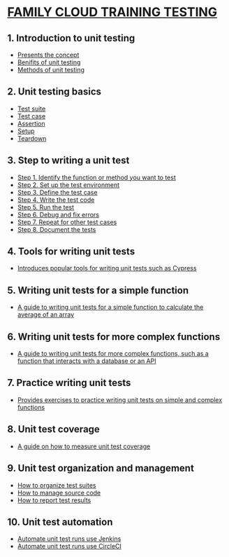 # [FAMILY CLOUD TRAINING TESTING](https://familycloud.github.io/familycloud-testing)

## 1. Introduction to unit testing

- [Presents the concept](./books/1.1-presents-the-concept.md)
- [Benifits of unit testing](./books/1.2-benefits-of-unit-testing.md)
- [Methods of unit testing](./books/1.3-methods-of-unit-testing.md)

## 2. Unit testing basics

- [Test suite]()
- [Test case]()
- [Assertion]()
- [Setup]()
- [Teardown]()

## 3. Step to writing a unit test

- [Step 1. Identify the function or method you want to test]()
- [Step 2. Set up the test environment]()
- [Step 3. Define the test case]()
- [Step 4. Write the test code]()
- [Step 5. Run the test]()
- [Step 6. Debug and fix errors]()
- [Step 7. Repeat for other test cases]()
- [Step 8. Document the tests]()

## 4. Tools for writing unit tests

- [Introduces popular tools for writing unit tests such as Cypress]()

## 5. Writing unit tests for a simple function

- [A guide to writing unit tests for a simple function to calculate the average of an array]()

## 6. Writing unit tests for more complex functions

- [A guide to writing unit tests for more complex functions, such as a function that interacts with a database or an API]()

## 7. Practice writing unit tests

- [Provides exercises to practice writing unit tests on simple and complex functions]()

## 8. Unit test coverage

- [A guide on how to measure unit test coverage]()

## 9. Unit test organization and management

- [How to organize test suites]()
- [How to manage source code]()
- [How to report test results]()

## 10. Unit test automation

- [Automate unit test runs use Jenkins]()
- [Automate unit test runs use CircleCI]()
